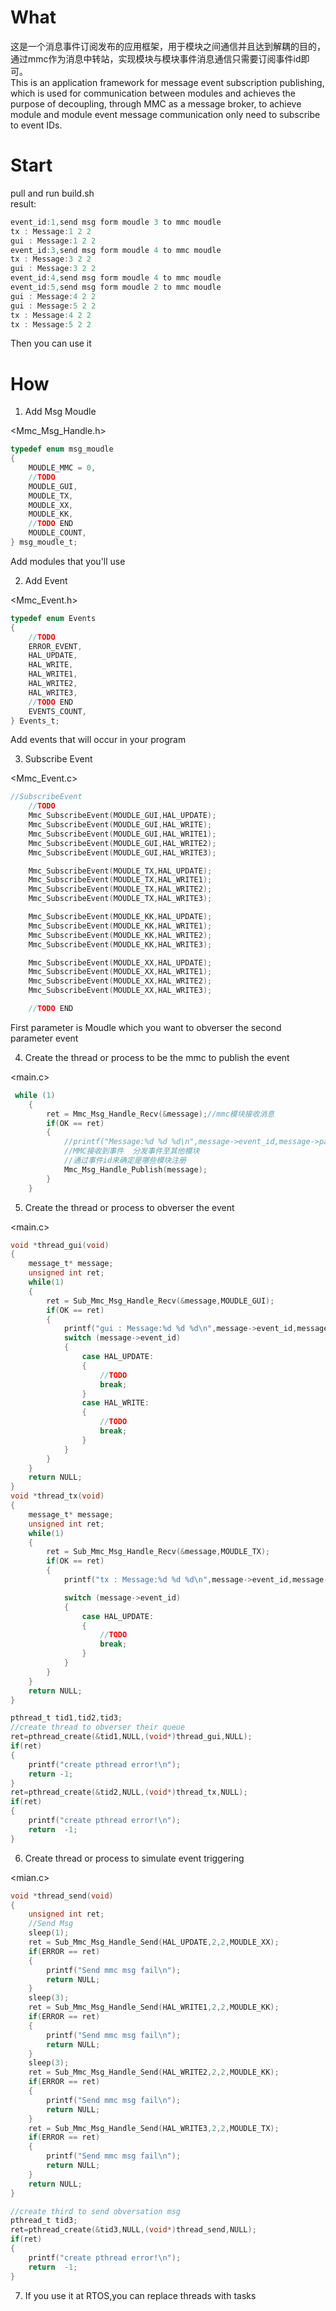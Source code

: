 <a name="aDZbJ"></a>

# What

这是一个消息事件订阅发布的应用框架，用于模块之间通信并且达到解耦的目的，通过mmc作为消息中转站，实现模块与模块事件消息通信只需要订阅事件id即可。<br />This is an application framework for message event subscription publishing, which is used for communication between modules and achieves the purpose of decoupling, through MMC as a message broker, to achieve module and module event message communication only need to subscribe to event IDs.
<a name="LO3a3"></a>

# Start

pull and run build.sh<br />result:

```c
event_id:1,send msg form moudle 3 to mmc moudle
tx : Message:1 2 2
gui : Message:1 2 2
event_id:3,send msg form moudle 4 to mmc moudle
tx : Message:3 2 2
gui : Message:3 2 2
event_id:4,send msg form moudle 4 to mmc moudle
event_id:5,send msg form moudle 2 to mmc moudle
gui : Message:4 2 2
gui : Message:5 2 2
tx : Message:4 2 2
tx : Message:5 2 2
```

Then you can use it
<a name="VWW6a"></a>

# How

1. Add Msg Moudle

<Mmc_Msg_Handle.h>

```c
typedef enum msg_moudle
{
    MOUDLE_MMC = 0,
    //TODO
    MOUDLE_GUI,
    MOUDLE_TX,
    MOUDLE_XX,
    MOUDLE_KK,
    //TODO END
    MOUDLE_COUNT,
} msg_moudle_t;
```

Add modules that you'll use

2. Add Event

<Mmc_Event.h>

```c
typedef enum Events
{
    //TODO
    ERROR_EVENT,
    HAL_UPDATE,
    HAL_WRITE,
    HAL_WRITE1,
    HAL_WRITE2,
    HAL_WRITE3,
    //TODO END
    EVENTS_COUNT,
} Events_t;
```

Add events that will occur in your program

3. Subscribe Event

<Mmc_Event.c>

```c
//SubscribeEvent
    //TODO
    Mmc_SubscribeEvent(MOUDLE_GUI,HAL_UPDATE);
    Mmc_SubscribeEvent(MOUDLE_GUI,HAL_WRITE);
    Mmc_SubscribeEvent(MOUDLE_GUI,HAL_WRITE1);
    Mmc_SubscribeEvent(MOUDLE_GUI,HAL_WRITE2);
    Mmc_SubscribeEvent(MOUDLE_GUI,HAL_WRITE3);

    Mmc_SubscribeEvent(MOUDLE_TX,HAL_UPDATE);
    Mmc_SubscribeEvent(MOUDLE_TX,HAL_WRITE1);
    Mmc_SubscribeEvent(MOUDLE_TX,HAL_WRITE2);
    Mmc_SubscribeEvent(MOUDLE_TX,HAL_WRITE3);

    Mmc_SubscribeEvent(MOUDLE_KK,HAL_UPDATE);
    Mmc_SubscribeEvent(MOUDLE_KK,HAL_WRITE1);
    Mmc_SubscribeEvent(MOUDLE_KK,HAL_WRITE2);
    Mmc_SubscribeEvent(MOUDLE_KK,HAL_WRITE3);

    Mmc_SubscribeEvent(MOUDLE_XX,HAL_UPDATE);
    Mmc_SubscribeEvent(MOUDLE_XX,HAL_WRITE1);
    Mmc_SubscribeEvent(MOUDLE_XX,HAL_WRITE2);
    Mmc_SubscribeEvent(MOUDLE_XX,HAL_WRITE3);

    //TODO END
```

First parameter is Moudle which you want to obverser the second parameter event

4. Create the thread or process to be the mmc to publish the event

<main.c>

```c
 while (1) 
    {
        ret = Mmc_Msg_Handle_Recv(&message);//mmc模块接收消息
        if(OK == ret)
        {
            //printf("Message:%d %d %d\n",message->event_id,message->parameter_1,message->parameter_2);
            //MMC接收到事件  分发事件至其他模块
            //通过事件id来确定是哪些模块注册
            Mmc_Msg_Handle_Publish(message);
        }
    }
```

5. Create the thread or process to obverser the event

<main.c>

```c
void *thread_gui(void)
{
    message_t* message;
    unsigned int ret;
    while(1)
    {
        ret = Sub_Mmc_Msg_Handle_Recv(&message,MOUDLE_GUI);
        if(OK == ret)
        {
            printf("gui : Message:%d %d %d\n",message->event_id,message->parameter_1,message->parameter_2);
            switch (message->event_id) 
            {
                case HAL_UPDATE:
                {
                    //TODO
                    break;
                }
                case HAL_WRITE:
                {
                    //TODO
                    break;
                }
            }
        }
    }
    return NULL;
}
void *thread_tx(void)
{
    message_t* message;
    unsigned int ret;
    while(1)
    {
        ret = Sub_Mmc_Msg_Handle_Recv(&message,MOUDLE_TX);
        if(OK == ret)
        {
            printf("tx : Message:%d %d %d\n",message->event_id,message->parameter_1,message->parameter_2);

            switch (message->event_id) 
            {
                case HAL_UPDATE:
                {
                    //TODO
                    break;
                }
            }
        }
    }
    return NULL;
}

pthread_t tid1,tid2,tid3;
//create thread to obverser their queue
ret=pthread_create(&tid1,NULL,(void*)thread_gui,NULL);
if(ret)
{
    printf("create pthread error!\n");
    return -1; 
}
ret=pthread_create(&tid2,NULL,(void*)thread_tx,NULL);
if(ret)
{
    printf("create pthread error!\n");
    return  -1; 
}
```

6. Create thread or process to simulate event triggering

<mian.c>

```c
void *thread_send(void)
{
    unsigned int ret;
    //Send Msg
    sleep(1);
    ret = Sub_Mmc_Msg_Handle_Send(HAL_UPDATE,2,2,MOUDLE_XX);
    if(ERROR == ret)
    {
        printf("Send mmc msg fail\n");
        return NULL;
    }
    sleep(3);
    ret = Sub_Mmc_Msg_Handle_Send(HAL_WRITE1,2,2,MOUDLE_KK);
    if(ERROR == ret)
    {
        printf("Send mmc msg fail\n");
        return NULL;
    }
    sleep(3);
    ret = Sub_Mmc_Msg_Handle_Send(HAL_WRITE2,2,2,MOUDLE_KK);
    if(ERROR == ret)
    {
        printf("Send mmc msg fail\n");
        return NULL;
    }
    ret = Sub_Mmc_Msg_Handle_Send(HAL_WRITE3,2,2,MOUDLE_TX);
    if(ERROR == ret)
    {
        printf("Send mmc msg fail\n");
        return NULL;
    }
    return NULL;
}

//create third to send obversation msg
pthread_t tid3;
ret=pthread_create(&tid3,NULL,(void*)thread_send,NULL);
if(ret)
{
    printf("create pthread error!\n");
    return  -1; 
}

```

7. If you use it at RTOS,you can replace threads with tasks
